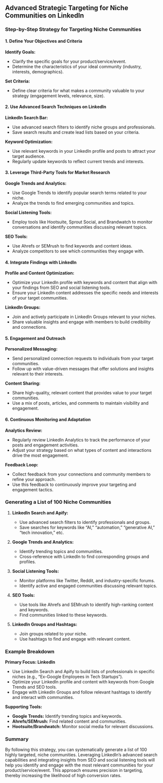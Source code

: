 ## Advanced Strategic Targeting for Niche Communities on LinkedIn

### Step-by-Step Strategy for Targeting Niche Communities

#### 1. Define Your Objectives and Criteria

**Identify Goals:**
- Clarify the specific goals for your product/service/event.
- Determine the characteristics of your ideal community (industry, interests, demographics).

**Set Criteria:**
- Define clear criteria for what makes a community valuable to your strategy (engagement levels, relevance, size).

#### 2. Use Advanced Search Techniques on LinkedIn

**LinkedIn Search Bar:**
- Use advanced search filters to identify niche groups and professionals.
- Save search results and create lead lists based on your criteria.

**Keyword Optimization:**
- Use relevant keywords in your LinkedIn profile and posts to attract your target audience.
- Regularly update keywords to reflect current trends and interests.

#### 3. Leverage Third-Party Tools for Market Research

**Google Trends and Analytics:**
- Use Google Trends to identify popular search terms related to your niche.
- Analyze the trends to find emerging communities and topics.

**Social Listening Tools:**
- Employ tools like Hootsuite, Sprout Social, and Brandwatch to monitor conversations and identify communities discussing relevant topics.

**SEO Tools:**
- Use Ahrefs or SEMrush to find keywords and content ideas.
- Analyze competitors to see which communities they engage with.

#### 4. Integrate Findings with LinkedIn

**Profile and Content Optimization:**
- Optimize your LinkedIn profile with keywords and content that align with your findings from SEO and social listening tools.
- Ensure your LinkedIn content addresses the specific needs and interests of your target communities.

**LinkedIn Groups:**
- Join and actively participate in LinkedIn Groups relevant to your niches.
- Share valuable insights and engage with members to build credibility and connections.

#### 5. Engagement and Outreach

**Personalized Messaging:**
- Send personalized connection requests to individuals from your target communities.
- Follow up with value-driven messages that offer solutions and insights relevant to their interests.

**Content Sharing:**
- Share high-quality, relevant content that provides value to your target communities.
- Use a mix of posts, articles, and comments to maintain visibility and engagement.

#### 6. Continuous Monitoring and Adaptation

**Analytics Review:**
- Regularly review LinkedIn Analytics to track the performance of your posts and engagement activities.
- Adjust your strategy based on what types of content and interactions drive the most engagement.

**Feedback Loop:**
- Collect feedback from your connections and community members to refine your approach.
- Use this feedback to continuously improve your targeting and engagement tactics.

### Generating a List of 100 Niche Communities

1. **LinkedIn Search and Apify:**
   - Use advanced search filters to identify professionals and groups.
   - Save searches for keywords like “AI,” “automation,” “generative AI,” “tech innovation,” etc.

2. **Google Trends and Analytics:**
   - Identify trending topics and communities.
   - Cross-reference with LinkedIn to find corresponding groups and profiles.

3. **Social Listening Tools:**
   - Monitor platforms like Twitter, Reddit, and industry-specific forums.
   - Identify active and engaged communities discussing relevant topics.

4. **SEO Tools:**
   - Use tools like Ahrefs and SEMrush to identify high-ranking content and keywords.
   - Find communities linked to these keywords.

5. **LinkedIn Groups and Hashtags:**
   - Join groups related to your niche.
   - Use hashtags to find and engage with relevant content.

### Example Breakdown

**Primary Focus: LinkedIn**
- Use LinkedIn Search and Apify to build lists of professionals in specific niches (e.g., “Ex-Google Employees in Tech Startups”).
- Optimize your LinkedIn profile and content with keywords from Google Trends and SEO tools.
- Engage with LinkedIn Groups and follow relevant hashtags to identify and interact with communities.

**Supporting Tools:**
- **Google Trends:** Identify trending topics and keywords.
- **Ahrefs/SEMrush:** Find related content and communities.
- **Hootsuite/Brandwatch:** Monitor social media for relevant discussions.

### Summary

By following this strategy, you can systematically generate a list of 100 highly targeted, niche communities. Leveraging LinkedIn’s advanced search capabilities and integrating insights from SEO and social listening tools will help you identify and engage with the most relevant communities for your product/service/event. This approach ensures precision in targeting, thereby increasing the likelihood of high conversion rates.
